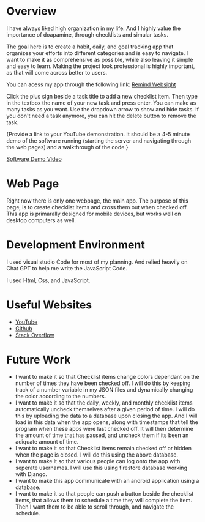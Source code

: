# Overview

I have always liked high organization in my life. And I highly value the importance of doapamine, through checklists and simular tasks. 

The goal here is to create a habit, daily, and goal tracking app that organizes your efforts into different categories and is easy to navigate. I want to make it as comprehensive as possible, while also leaving it simple and easy to learn. Making the project look professional is highly important, as that will come across better to users. 

You can acess my app through the following link:
[Remind Websight](https://trueglimgrold.github.io/Remind_Web/)

Click the plus sign beside a task title to add a new checklist item. Then type in the textbox the name of your new task and press enter.
You can make as many tasks as you want. 
Use the dropdown arrow to show and hide tasks. 
If you don't need a task anymore, you can hit the delete button to remove the task.

{Provide a link to your YouTube demonstration.  It should be a 4-5 minute demo of the software running (starting the server and navigating through the web pages) and a walkthrough of the code.}

[Software Demo Video](http://youtube.link.goes.here)

# Web Page

Right now there is only one webpage, the main app. The purpose of this page, is to create checklist items and cross them out when checked off. This app is primarally designed for mobile devices, but works well on desktop computers as well. 

# Development Environment

I used visual studio Code for most of my planning. And relied heavily on Chat GPT to help me write the JavaScript Code. 

I used Html, Css, and JavaScript.

# Useful Websites

* [YouTube](https://www.youtube.com/watch?v=EEiqGjCNLRs&ab_channel=PythonSimplified)
* [Github](https://pages.github.com/)
* [Stack Overflow](https://stackoverflow.com/questions/4181861/message-src-refspec-master-does-not-match-any-when-pushing-commits-in-git)

# Future Work

* I want to make it so that Checklist items change colors dependant on the number of times they have been checked off. I will do this by keeping track of a number variable in my JSON files and dynamically changing the color according to the numbers.
* I want to make it so that the daily, weekly, and monthly checklist items automatically uncheck themselves after a given period of time. I will do this by uploading the data to a database upon closing the app. And I will load in this data when the app opens, along with timestamps that tell the program when these apps were last checked off. It will then determine the amount of time that has passed, and uncheck them if its been an adiquate amount of time. 
* I want to make it so that Checklist items remain checked off or hidden when the page is closed. I will do this using the above database. 
* I want to make it so that various people can log onto the app with seperate usernames. I will use this using firestore database working with Django. 
* I want to make this app communicate with an android application using a database. 
* I want to make it so that people can push a button beside the checklist items, that allows them to schedule a time they will complete the item. Then I want them to be able to scroll through, and navigate the schedule. 
